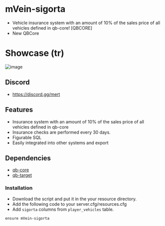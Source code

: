 # mVein-sigorta
- Vehicle insurance system with an amount of 10% of the sales price of all vehicles defined in qb-core! [QBCORE]
- New QBCore

# Showcase (tr)
![image](https://github.com/mertvein/mVein-sigorta/assets/79944577/1401b717-73fe-4845-adfd-6e6decada7eb)

## Discord
- https://discord.gg/mert

## Features
- Insurance system with an amount of 10% of the sales price of all vehicles defined in qb-core
- Insurance checks are performed every 30 days.
- Figurable SQL
- Easily integrated into other systems and export

## Dependencies
- [qb-core](https://github.com/qbcore-framework/qb-core)
- [qb-target](https://github.com/qbcore-framework/qb-target)

### Installation
- Download the script and put it in the your resource directory.
- Add the following code to your server.cfg/resources.cfg
- Add `sigorta` columns from `player_vehicles` table.
```
ensure mVein-sigorta
```
